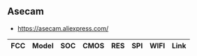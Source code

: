 Asecam
------
- https://asecam.aliexpress.com/

| FCC | Model | SOC | CMOS | RES | SPI | WIFI | Link |
|-----|-------|-----|------|-----|-----|------|------|
